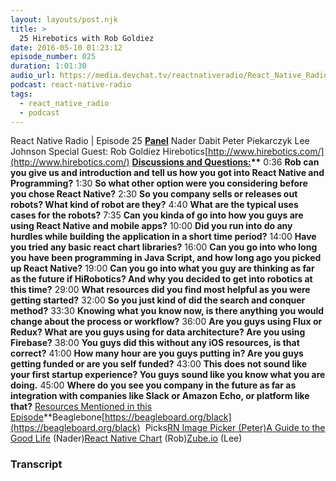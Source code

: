 ```yaml
---
layout: layouts/post.njk
title: >
  25 Hirebotics with Rob Goldiez
date: 2016-05-10 01:23:12
episode_number: 025
duration: 1:01:30
audio_url: https://media.devchat.tv/reactnativeradio/React_Native_Radio_Epsiode_25.mp3
podcast: react-native-radio
tags:
  - react_native_radio
  - podcast
---
```


React Native Radio | Episode 25 **<u>Panel</u>** Nader Dabit Peter Piekarczyk Lee Johnson Special Guest: Rob Goldiez Hirebotics[http://www.hirebotics.com/](http://www.hirebotics.com/) **<u>Discussions and Questions:</u>\*\*** 0:36 **Rob can you give us and introduction and tell us how you got into React Native and Programming?** 1:30 **So what other option were you considering before you chose React Native?** 2:30 **So you company sells or releases out robots? What kind of robot are they?** 4:40 **What are the typical uses cases for the robots?** 7:35 **Can you kinda of go into how you guys are using React Native and mobile apps?** 10:00 **Did you run into do any hurdles while building the application in a short time period?** 14:00 **Have you tried any basic react chart libraries?** 16:00 **Can you go into who long you have been programming in Java Script, and how long ago you picked up React Native?** 19:00 **Can you go into what you guy are thinking as far as the future if HiRobotics? And why you decided to get into robotics at this time?** 29:00 **What resources did you find most helpful as you were getting started?** 32:00 **So you just kind of did the search and conquer method?** 33:30 **Knowing what you know now, is there anything you would change about the process or workflow?** 36:00 **Are you guys using Flux or Redux? What are you guys using for data architecture? Are you using Firebase?** 38:00 **You guys did this without any iOS resources, is that correct?** 41:00 **How many hour are you guys putting in? Are you guys getting funded or are you self funded?** 43:00 **This does not sound like your first startup experience? You guys sound like you know what you are doing.** 45:00 **Where do you see you company in the future as far as integration with companies like Slack or Amazon Echo, or platform like that?** <u>Resources Mentioned in this Episode</u>\*\*Beaglebone[https://beagleboard.org/black](https://beagleboard.org/black)&nbsp; Picks[RN Image Picker (Peter)](https://github.com/marcshilling/react-native-image-picker)[A Guide to the Good Life](http://www.amazon.com/Guide-Good-Life-Ancient-Stoic/dp/0195374614) (Nader)[React Native Chart](https://github.com/tomauty/react-native-chart) (Rob)[Zube.io](http://Zube.io) (Lee)

### Transcript
